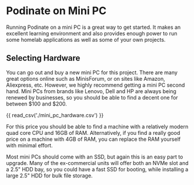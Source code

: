 # Podinate on Mini PC
Running Podinate on a mini PC is a great way to get started. It makes an excellent learning environment and also provides enough power to run some homelab applications as well as some of your own projects. 

## Selecting Hardware
You can go out and buy a new mini PC for this project. There are many great options online such as MinisForum, or on sites like Amazon, Aliexpress, etc. However, we highly recommend getting a mini PC second hand. Mini PCs from brands like Lenovo, Dell and HP are always being renewed by businesses, so you should be able to find a decent one for between $100 and $200. 

{{ read_csv('./mini_pc_hardware.csv') }}

For this price you should be able to find a machine with a relatively modern quad core CPU and 16GB of RAM. Alternatively, if you find a really good price on a machine with 4GB of RAM, you can replace the RAM yourself with minimal effort. 

Most mini PCs should come with an SSD, but again this is an easy part to upgrade. Many of the ex-commercial units will offer both an NVMe slot and a 2.5" HDD bay, so you could have a fast SSD for booting, while installing a large 2.5" HDD for bulk file storage. 